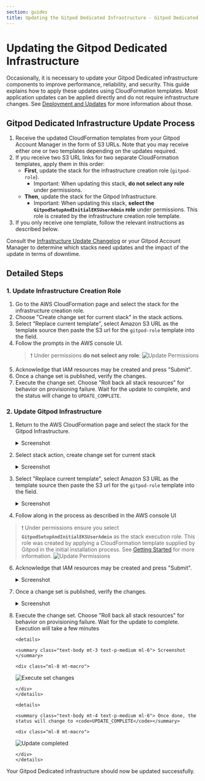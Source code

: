 ```yaml
---
section: guides
title: Updating the Gitpod Dedicated Infrastructure - Gitpod Dedicated docs
---
```


# Updating the Gitpod Dedicated Infrastructure

Occasionally, it is necessary to update your Gitpod Dedicated infrastructure components to improve performance,
reliability, and security. This guide explains how to apply these updates using CloudFormation templates. Most
application updates can be applied directly and do not require infrastructure changes.
See [Deployment and Updates](/docs/gitpod-dedicated/background/deployment-updates) for more information about those.

## Gitpod Dedicated Infrastructure Update Process

1. Receive the updated CloudFormation templates from your Gitpod Account Manager in the form of S3 URLs. Note that you may receive either one
   or two templates depending on the updates required.
2. If you receive two S3 URL links for two separate CloudFormation templates, apply them in this order:
    - **First**, update the stack for the infrastructure creation role (`gitpod-role`).
        - Important: When updating this stack, **do not select any role** under permissions.
    - **Then**, update the stack for the Gitpod Infrastructure.
        - Important: When updating this stack, **select the `GitpodSetupAndInitialEKSUserAdmin` role** under
          permissions. This role is created by the infrastructure creation role template.
3. If you only receive one template, follow the relevant instructions as described below.

Consult the [Infrastructure Update Changelog](/docs/gitpod-dedicated/reference/infrastructure-update-changelog) or your
Gitpod Account Manager to determine which stacks need updates and the impact of the update in terms of downtime.

## Detailed Steps

### 1. Update Infrastructure Creation Role

1. Go to the AWS CloudFormation page and select the stack for the infrastructure creation role.
2. Choose "Create change set for current stack" in the stack actions.
3. Select "Replace current template", select Amazon S3 URL as the template source then paste the S3 url for the `gitpod-role` template into the field.
4. Follow the prompts in the AWS console UI.
    > ❗️ Under permissions **do not select any role**:
    > ![Update Permissions](/images/docs/gitpod-dedicated/guides/updating-gitpod-dedicated-infrastructure/permission-update-role-template.webp)
5. Acknowledge that IAM resources may be created and press "Submit".
6. Once a change set is published, verify the changes.
7. Execute the change set. Choose "Roll back all stack resources" for behavior on provisioning failure. Wait for the
   update to complete, and the status will change to `UPDATE_COMPLETE`.

### 2. Update Gitpod Infrastructure

1. Return to the AWS CloudFormation page and select the stack for the Gitpod Infrastructure.

     <details>

     <summary class="text-body mt-3 text-p-medium ml-6"> Screenshot </summary>

     <div class="ml-8 mt-macro">

    ![Configure AWS Environment Variables](/images/docs/gitpod-dedicated/guides/updating-gitpod-dedicated-infrastructure/navigate-aws-console.webp)

     </div>
     </details>

2. Select stack action, create change set for current stack

     <details>

     <summary class="text-body mt-3 text-p-medium ml-6"> Screenshot </summary>

     <div class="ml-8 mt-macro">

    ![Select stack from AWS console](/images/docs/gitpod-dedicated/guides/updating-gitpod-dedicated-infrastructure/select-stack.webp)

     </div>
     </details>

3. Select "Replace current template", select Amazon S3 URL as the template source then paste the S3 url for the `gitpod-role` template into the field.
     <details>

     <summary class="text-body mt-3 text-p-medium ml-6"> Screenshot </summary>

     <div class="ml-8 mt-macro">

    ![Replace current template](/images/docs/gitpod-dedicated/guides/updating-gitpod-dedicated-infrastructure/replace-template.webp)

     </div>
     </details>

4. Follow along in the process as described in the AWS console UI

> ❗️ Under permissions ensure you select **`GitpodSetupAndInitialEKSUserAdmin`** as the stack execution role. This role was
> created by applying a CloudFormation template supplied by Gitpod in the initial installation process.
> See [Getting Started](/docs/gitpod-dedicated/guides/getting-started) for more information.
> ![Update Permissions](/images/docs/gitpod-dedicated/guides/updating-gitpod-dedicated-infrastructure/permissions-update-gitpod-template.webp)

6.  Acknowledge that IAM resources may be created and press "Submit".

     <details>

     <summary class="text-body mt-3 text-p-medium ml-6"> Screenshot </summary>

     <div class="ml-8 mt-macro">

    ![ACK IAM Resources](/images/docs/gitpod-dedicated/guides/updating-gitpod-dedicated-infrastructure/ack-IAM-resources.webp)

     </div>
     </details>

7.  Once a change set is published, verify the changes.

     <details>

     <summary class="text-body mt-3 text-p-medium ml-6"> Screenshot </summary>

     <div class="ml-8 mt-macro">

    ![Set changes published](/images/docs/gitpod-dedicated/guides/updating-gitpod-dedicated-infrastructure/changes-published.webp)

     </div>
     </details>

8.  Execute the change set. Choose "Roll back all stack resources" for behavior on provisioning failure. Wait for the
    update to complete. Execution will take a few minutes

        <details>

        <summary class="text-body mt-3 text-p-medium ml-6"> Screenshot </summary>

        <div class="ml-8 mt-macro">

    ![Execute set changes](/images/docs/gitpod-dedicated/guides/updating-gitpod-dedicated-infrastructure/execute-change-set.webp)

        </div>
        </details>

        <details>

        <summary class="text-body mt-4 text-p-medium ml-6"> Once done, the status will change to <code>UPDATE_COMPLETE</code></summary>

        <div class="ml-8 mt-macro">

    ![Update completed](/images/docs/gitpod-dedicated/guides/updating-gitpod-dedicated-infrastructure/update-complete.webp)

        </div>
        </details>

Your Gitpod Dedicated infrastructure should now be updated successfully.
